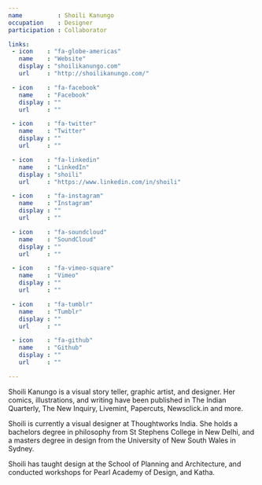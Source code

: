 ```yaml
---
name          : Shoili Kanungo
occupation    : Designer
participation : Collaborator

links:
 - icon    : "fa-globe-americas"
   name    : "Website"
   display : "shoilikanungo.com"
   url     : "http://shoilikanungo.com/"

 - icon    : "fa-facebook"
   name    : "Facebook"
   display : ""
   url     : ""

 - icon    : "fa-twitter"
   name    : "Twitter"
   display : ""
   url     : ""

 - icon    : "fa-linkedin"
   name    : "LinkedIn"
   display : "shoili"
   url     : "https://www.linkedin.com/in/shoili"

 - icon    : "fa-instagram"
   name    : "Instagram"
   display : ""
   url     : ""

 - icon    : "fa-soundcloud"
   name    : "SoundCloud"
   display : ""
   url     : ""

 - icon    : "fa-vimeo-square"
   name    : "Vimeo"
   display : ""
   url     : ""

 - icon    : "fa-tumblr"
   name    : "Tumblr"
   display : ""
   url     : ""

 - icon    : "fa-github"
   name    : "Github"
   display : ""
   url     : ""

---
```

Shoili Kanungo is a visual story teller, graphic artist, and designer. Her comics, illustrations, and writing have been published in The Indian Quarterly, The New Inquiry, Livemint, Papercuts, Newsclick.in and more.

Shoili is currently a visual designer at Thoughtworks India. She holds a bachelors degree in philosophy from St Stephens College in New Delhi, and a masters degree in design from the University of New South Wales in Sydney.

Shoili has taught design at the School of Planning and Architecture, and conducted workshops for Pearl Academy of Design, and Katha.